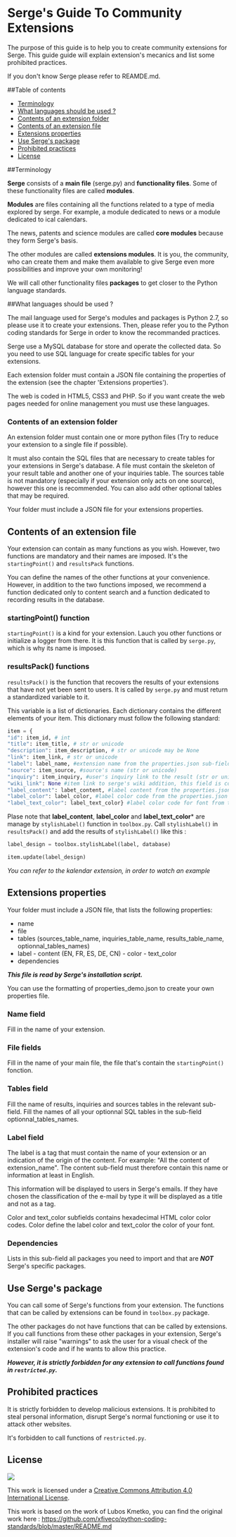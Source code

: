 Serge's Guide To Community Extensions
====================

The purpose of this guide is to help you to create community extensions for Serge. This guide guide will explain extension's mecanics and list some prohibited practices.

If you don't know Serge please refer to REAMDE.md.

##Table of contents
- [Terminology](#terminology)
- [What languages should be used ?](#languages)
- [Contents of an extension folder](#extension-folder)
- [Contents of an extension file](#extension-file)
- [Extensions properties](#extension-properties)
- [Use Serge's package](#serge-packages)
- [Prohibited practices](#prohibited-practices)
- [License](#license)

##Terminology

**Serge** consists of a **main file** (serge.py) and **functionality files**. Some of these functionality files are called **modules**.

**Modules** are files containing all the functions related to a type of media explored by serge. For example, a module dedicated to news or a module dedicated to ical calendars.

The news, patents and science modules are called **core modules** because they form Serge's basis.

The other modules are called **extensions modules**. It is you, the community, who can create them and make them available to give Serge even more possibilities and improve your own monitoring!

We will call other functionality files **packages** to get closer to the Python language standards.

##What languages should be used ?

The mail language used for Serge's modules and packages is Python 2.7, so please use it to create your extensions. Then, please refer you to the Python coding standards for Serge in order to know the recommanded practices.

Serge use a MySQL database for store and operate the collected data. So you need to use SQL language for create specific tables for your extensions.

Each extension folder must contain a JSON file containing the properties of the extension (see the chapter 'Extensions properties').

The web is coded in HTML5, CSS3 and PHP. So if you want create the web pages needed for online management you must use these languages.

### Contents of an extension folder

An extension folder must contain one or more python files (Try to reduce your extension to a single file if possible).

It must also contain the SQL files that are necessary to create tables for your extensions in Serge's database. A file must contain the skeleton of your result table and another one of your inquiries table. The sources table is not mandatory (especially if your extension only acts on one source), however this one is recommended. You can also add other optional tables that may be required.

Your folder must include a JSON file for your extensions properties.

## Contents of an extension file

Your extension can contain as many functions as you wish. However, two functions are mandatory and their names are imposed. It's the `startingPoint()` and `resultsPack` functions.

You can define the names of the other functions at your convenience. However, in addition to the two functions imposed, we recommend a function dedicated only to content search and a function dedicated to recording results in the database.

### startingPoint() function

`startingPoint()` is a kind for your extension. Lauch you other functions or initialize a logger from there. It is this function that is called by `serge.py`, which is why its name is imposed.

### resultsPack() functions

`resultsPack()` is the function that recovers the results of your extensions that have not yet been sent to users. It is called by `serge.py` and must return a standardized variable to it.

This variable is a list of dictionaries. Each dictionary contains the different elements of your item. This dictionary must follow the following standard:

```Python
item = {
"id": item_id, # int
"title": item_title, # str or unicode
"description": item_description, # str or unicode may be None
"link": item_link, # str or unicode
"label": label_name, #extension name from the properties.json sub-field name (str or unicode)
"source": item_source, #source's name (str or unicode)
"inquiry": item_inquiry, #user's inquiry link to the result (str or unicode)
"wiki_link": None #item link to serge's wiki addition, this field is complete by serge itself don't insert variable in this field
"label_content": labet_content, #label content from the properties.json sub-field name (str or unicode)
"label_color": label_color, #label color code from the properties.json sub-field name (str or unicode)
"label_text_color": label_text_color} #label color code for font from the properties.json sub-field name (str or unicode)
```

Plase note that **label_content**, **label_color** and **label_text_color*** are manage by `stylishLabel()` function in `toolbox.py`. Call `stylishLabel()` in `resultsPack()` and add the results of `stylishLabel()` like this :

```Python
label_design = toolbox.stylishLabel(label, database)

item.update(label_design)
```

*You can refer to the kalendar extension, in order to watch an example*

## Extensions properties

Your folder must include a JSON file, that lists the following properties:
- name
- file
- tables (sources_table_name, inquiries_table_name, results_table_name, optionnal_tables_names)
- label
		- content (EN, FR, ES, DE, CN)
		- color
		- text_color
- dependencies

***This file is read by Serge's installation script.***

You can use the formatting of properties_demo.json to create your own properties file.

### Name field

Fill in the name of your extension.

### File fields

Fill in the name of your main file, the file that's contain the `startingPoint()` fonction.

### Tables field

Fill the name of results, inquiries and sources tables in the relevant sub-field. Fill the names of all your optionnal SQL tables in the sub-field optionnal_tables_names.

### Label field

The label is a tag that must contain the name of your extension or an indication of the origin of the content. For example: "All the content of extension_name". The content sub-field must therefore contain this name or information at least in English.

This information will be displayed to users in Serge's emails. If they have chosen the classification of the e-mail by type it will be displayed as a title and not as a tag.  

Color and text_color subfields contains hexadecimal HTML color color codes. Color define the label color and text_color the color of your font.

### Dependencies

Lists in this sub-field all packages you need to import and that are ***NOT*** Serge's specific packages.

## Use Serge's package

You can call some of Serge's functions from your extension. The functions that can be called by extensions can be found in `toolbox.py` package.

The other packages do not have functions that can be called by extensions. If you call functions from these other packages in your extension, Serge's installer will raise "warnings" to ask the user for a visual check of the extension's code and if he wants to allow this practice.

***However, it is strictly forbidden for any extension to call functions found in `restricted.py`.***

## Prohibited practices

It is strictly forbidden to develop malicious extensions. It is prohibited to steal personal information, disrupt Serge's normal functioning or use it to attack other websites.

It's forbidden to call functions of `restricted.py`.

## License

[![](http://i.creativecommons.org/l/by/4.0/88x31.png)](http://creativecommons.org/licenses/by/4.0/)

This work is licensed under a [Creative Commons Attribution 4.0 International License](http://creativecommons.org/licenses/by/4.0/).

This work is based on the work of Lubos Kmetko, you can find the original work here : https://github.com/xfiveco/python-coding-standards/blob/master/README.md
